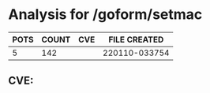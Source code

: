 # Analysis for /goform/setmac
| POTS | COUNT | CVE | FILE CREATED |
|---|---|---|---|
| 5 | 142 | | 220110-033754 |

## CVE: 